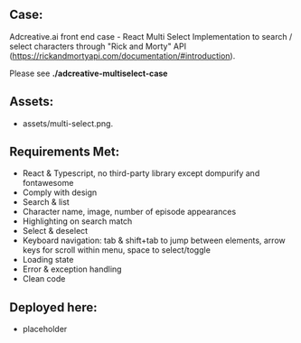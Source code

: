 ## Case:
Adcreative.ai front end case - React Multi Select Implementation to search / select characters through "Rick and Morty" API (https://rickandmortyapi.com/documentation/#introduction).

Please see __./adcreative-multiselect-case__

## Assets:
* assets/multi-select.png.

## Requirements Met:
* React & Typescript, no third-party library except dompurify and fontawesome
* Comply with design
* Search & list
* Character name, image, number of episode appearances
* Highlighting on search match
* Select & deselect
* Keyboard navigation: tab & shift+tab to jump between elements, arrow keys for scroll within menu, space to select/toggle
* Loading state
* Error & exception handling
* Clean code

## Deployed here:
* placeholder
